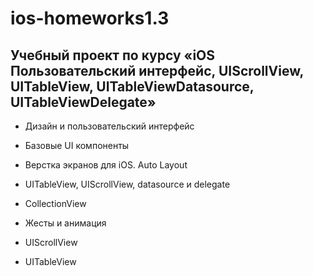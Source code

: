 # ios-homeworks1.3
## Учебный проект по курсу «iOS Пользовательский интерфейс, UIScrollView, UITableView, UITableViewDatasource, UITableViewDelegate»

* Дизайн и пользовательский интерфейс

* Базовые UI компоненты

* Верстка экранов для iOS. Auto Layout

* UITableView, UIScrollView, datasource и delegate

* CollectionView

* Жесты и анимация

* UIScrollView

* UITableView


